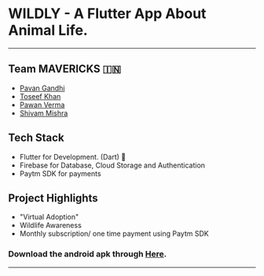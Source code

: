# WILDLY - A Flutter App About Animal Life.

______________________________________________

## Team MAVERICKS :india:

-  [Pavan Gandhi](https://github.com/iampavangandhi)
-  [Toseef Khan](https://github.com/toseefkhan403)
-  [Pawan Verma](https://github.com/PawanVerma1337)
-  [Shivam Mishra](https://github.com/shivam8287)

## Tech Stack

- Flutter for Development. (Dart) :dart:
- Firebase for Database, Cloud Storage and Authentication
- Paytm SDK for payments

## Project Highlights

- "Virtual Adoption"
- Wildlife Awareness
- Monthly subscription/ one time payment using Paytm SDK

### Download the android apk through [Here](https://github.com/toseefkhan403/wildly/blob/master/app-release.apk).

______________________________________________

